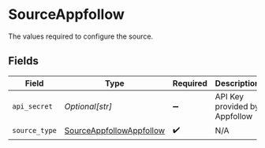 # SourceAppfollow

The values required to configure the source.


## Fields

| Field                                                                       | Type                                                                        | Required                                                                    | Description                                                                 |
| --------------------------------------------------------------------------- | --------------------------------------------------------------------------- | --------------------------------------------------------------------------- | --------------------------------------------------------------------------- |
| `api_secret`                                                                | *Optional[str]*                                                             | :heavy_minus_sign:                                                          | API Key provided by Appfollow                                               |
| `source_type`                                                               | [SourceAppfollowAppfollow](../../models/shared/sourceappfollowappfollow.md) | :heavy_check_mark:                                                          | N/A                                                                         |